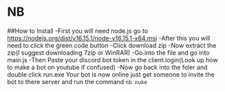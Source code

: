 # NB
##How to Install
-First you will need node.js go to https://nodejs.org/dist/v16.15.1/node-v16.15.1-x64.msi
-After this you will need to click the green code button
-Click download zip
-Now extract the zip(I suggest downloading 7zip or WinRAR)
-Go into the file and go into main.js
-Then Paste your discord bot token in the client.login(Look up how to make a bot on youtube if confused)
-Now go back into the foler and double click run.exe
Your bot is now online just get someone to invite the bot to there server and run the command `nb nuke`
